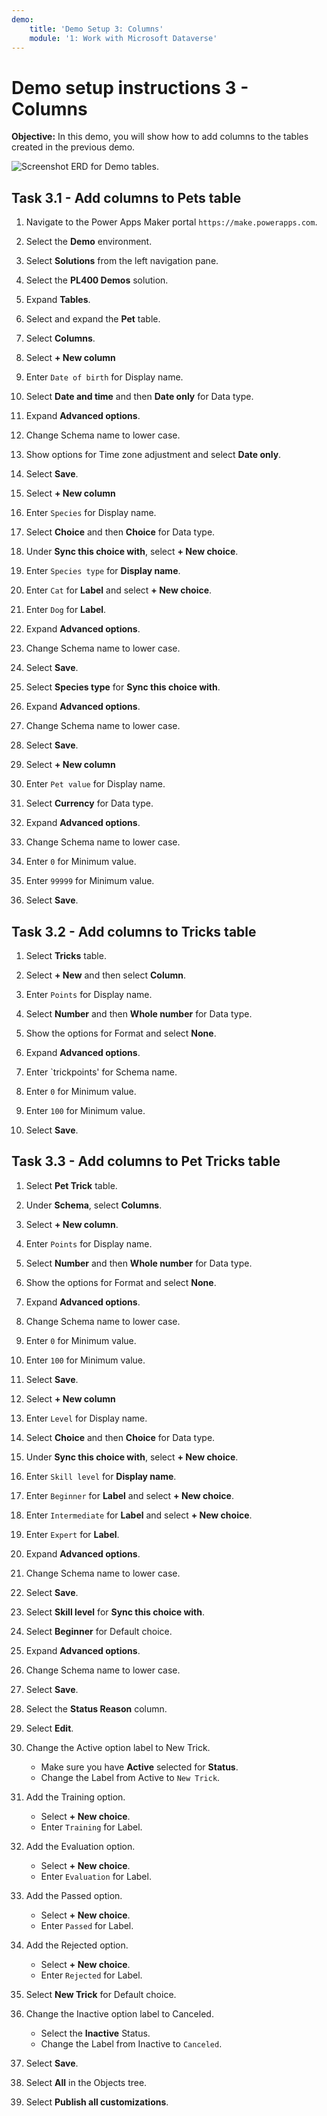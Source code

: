 ```yaml
---
demo:
    title: 'Demo Setup 3: Columns'
    module: '1: Work with Microsoft Dataverse'
---
```


# Demo setup instructions 3 - Columns

**Objective:** In this demo, you will show how to add columns to the tables created in the previous demo.

![Screenshot ERD for Demo tables.](../images/Demos/demo-erd.png)

## Task 3.1 - Add columns to Pets table

1. Navigate to the Power Apps Maker portal `https://make.powerapps.com`.

1. Select the **Demo** environment.
1. Select **Solutions** from the left navigation pane.
1. Select the **PL400 Demos** solution.
1. Expand **Tables**.
1. Select and expand the **Pet** table.
1. Select **Columns**.

1. Select **+ New column**
1. Enter `Date of birth` for Display name.
1. Select **Date and time** and then **Date only** for Data type.
1. Expand **Advanced options**.
1. Change Schema name to lower case.
1. Show options for Time zone adjustment and select **Date only**.
1. Select **Save**.

1. Select **+ New column**
1. Enter `Species` for Display name.
1. Select **Choice** and then **Choice** for Data type.
1. Under **Sync this choice with**, select **+ New choice**.
1. Enter `Species type` for **Display name**.
1. Enter `Cat` for **Label** and select **+ New choice**.
1. Enter `Dog` for **Label**.
1. Expand **Advanced options**.
1. Change Schema name to lower case.
1. Select **Save**.
1. Select **Species type** for **Sync this choice with**.
1. Expand **Advanced options**.
1. Change Schema name to lower case.
1. Select **Save**.

1. Select **+ New column**
1. Enter `Pet value` for Display name.
1. Select **Currency** for Data type.
1. Expand **Advanced options**.
1. Change Schema name to lower case.
1. Enter `0` for Minimum value.
1. Enter `99999` for Minimum value.
1. Select **Save**.

## Task 3.2 - Add columns to Tricks table

1. Select **Tricks** table.

1. Select **+ New** and then select **Column**.
1. Enter `Points` for Display name.
1. Select **Number** and then **Whole number** for Data type.
1. Show the options for Format and select **None**.
1. Expand **Advanced options**.
1. Enter `trickpoints' for Schema name.
1. Enter `0` for Minimum value.
1. Enter `100` for Minimum value.
1. Select **Save**.

## Task 3.3 - Add columns to Pet Tricks table

1. Select **Pet Trick** table.
1. Under **Schema**, select **Columns**.
1. Select **+ New column**.
1. Enter `Points` for Display name.
1. Select **Number** and then **Whole number** for Data type.
1. Show the options for Format and select **None**.
1. Expand **Advanced options**.
1. Change Schema name to lower case.
1. Enter `0` for Minimum value.
1. Enter `100` for Minimum value.
1. Select **Save**.

1. Select **+ New column**
1. Enter `Level` for Display name.
1. Select **Choice** and then **Choice** for Data type.
1. Under **Sync this choice with**, select **+ New choice**.
1. Enter `Skill level` for **Display name**.
1. Enter `Beginner` for **Label** and select **+ New choice**.
1. Enter `Intermediate` for **Label** and select **+ New choice**.
1. Enter `Expert` for **Label**.
1. Expand **Advanced options**.
1. Change Schema name to lower case.
1. Select **Save**.
1. Select **Skill level** for **Sync this choice with**.
1. Select **Beginner** for Default choice.
1. Expand **Advanced options**.
1. Change Schema name to lower case.
1. Select **Save**.

1. Select the **Status Reason** column.
1. Select **Edit**.
1. Change the Active option label to New Trick.

   - Make sure you have **Active** selected for **Status**.
   - Change the Label from Active to `New Trick`.

1. Add the Training option.

   - Select **+ New choice**.
   - Enter `Training` for Label.

1. Add the Evaluation option.

   - Select **+ New choice**.
   - Enter `Evaluation` for Label.

1. Add the Passed option.

   - Select **+ New choice**.
   - Enter `Passed` for Label.

1. Add the Rejected option.

   - Select **+ New choice**.
   - Enter `Rejected` for Label.

1. Select **New Trick** for Default choice.

1. Change the Inactive option label to Canceled.

   - Select the **Inactive** Status.
   - Change the Label from Inactive to `Canceled`.

1. Select **Save**.
1. Select **All** in the Objects tree.
1. Select **Publish all customizations**.
